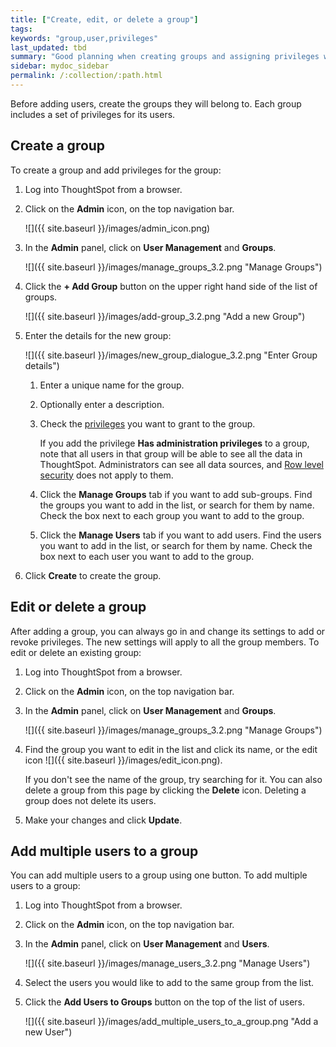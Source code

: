 ```yaml
---
title: ["Create, edit, or delete a group"]
tags:
keywords: "group,user,privileges"
last_updated: tbd
summary: "Good planning when creating groups and assigning privileges will pay off in ease of administration and a better search experience."
sidebar: mydoc_sidebar
permalink: /:collection/:path.html
---
```

Before adding users, create the groups they will belong to. Each group includes a set of privileges for its users.


## Create a group

To create a group and add privileges for the group:

1. Log into ThoughtSpot from a browser.
2. Click on the **Admin** icon, on the top navigation bar.

    ![]({{ site.baseurl }}/images/admin_icon.png)

3.  In the **Admin** panel, click on **User Management** and **Groups**.

    ![]({{ site.baseurl }}/images/manage_groups_3.2.png "Manage Groups")

4. Click the **+ Add Group** button on the upper right hand side of the list of groups.

     ![]({{ site.baseurl }}/images/add-group_3.2.png "Add a new Group")

5. Enter the details for the new group:

     ![]({{ site.baseurl }}/images/new_group_dialogue_3.2.png "Enter Group details")

    1. Enter a unique name for the group.
    2. Optionally enter a description.
    3. Check the [privileges](about-users-groups.html#list-of-privileges) you want to grant to the group.

        If you add the privilege **Has administration privileges** to a group, note that all users in that group will be able to see all the data in ThoughtSpot. Administrators can see all data sources, and [Row level security](../data_security/about-row-security.html#) does not apply to them.

    4. Click the **Manage Groups** tab if you want to add sub-groups. Find the groups you want to add in the list, or search for them by name. Check the box next to each group you want to add to the group.
    5. Click the **Manage Users** tab if you want to add users. Find the users you want to add in the list, or search for them by name. Check the box next to each user you want to add to the group.

6. Click **Create** to create the group.

## Edit or delete a group

After adding a group, you can always go in and change its settings to add or revoke privileges. The new settings will apply to all the group members. To edit or delete an existing group:

1. Log into ThoughtSpot from a browser.
2. Click on the **Admin** icon, on the top navigation bar.
3. In the **Admin** panel, click on **User Management** and **Groups**.

    ![]({{ site.baseurl }}/images/manage_groups_3.2.png "Manage Groups")

4. Find the group you want to edit in the list and click its name, or the edit icon ![]({{ site.baseurl }}/images/edit_icon.png).

   If you don't see the name of the group, try searching for it. You can also delete a group from this page by clicking the **Delete** icon. Deleting a group does not delete its users.

5. Make your changes and click **Update**.


## Add multiple users to a group

You can add multiple users to a group using one button. To add multiple users to a group:

1. Log into ThoughtSpot from a browser.
2. Click on the **Admin** icon, on the top navigation bar.
3.  In the **Admin** panel, click on **User Management** and **Users**.

     ![]({{ site.baseurl }}/images/manage_users_3.2.png "Manage Users")

4. Select the users you would like to add to the same group from the list.
5. Click the **Add Users to Groups** button on the top of the list of users.

     ![]({{ site.baseurl }}/images/add_multiple_users_to_a_group.png "Add a new User")
